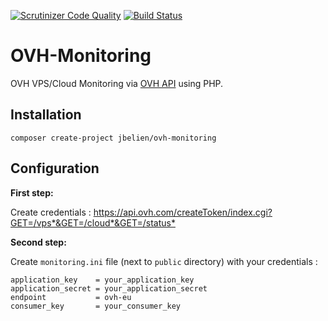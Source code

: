 [![Scrutinizer Code Quality](https://scrutinizer-ci.com/g/jbelien/OVH-Monitoring/badges/quality-score.png?b=master)](https://scrutinizer-ci.com/g/jbelien/OVH-Monitoring/?branch=master)
[![Build Status](https://scrutinizer-ci.com/g/jbelien/OVH-Monitoring/badges/build.png?b=master)](https://scrutinizer-ci.com/g/jbelien/OVH-Monitoring/build-status/master)

# OVH-Monitoring

OVH VPS/Cloud Monitoring via [OVH API](https://api.ovh.com/) using PHP.

## Installation

```
composer create-project jbelien/ovh-monitoring
```

## Configuration

**First step:**

Create credentials : <https://api.ovh.com/createToken/index.cgi?GET=/vps*&GET=/cloud*&GET=/status*>

**Second step:**

Create `monitoring.ini` file (next to `public` directory) with your credentials :

```
application_key    = your_application_key
application_secret = your_application_secret
endpoint           = ovh-eu
consumer_key       = your_consumer_key
```
